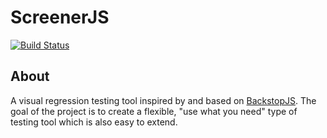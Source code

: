 # ScreenerJS

[![Build Status](https://travis-ci.org/hamtaai/screenerjs.svg?branch=master)](https://travis-ci.org/hamtaai/screenerjs)

## About

A visual regression testing tool inspired by and based on [BackstopJS](https://github.com/garris/BackstopJS).
The goal of the project is to create a flexible, "use what you need" type of testing tool which is also easy to extend.


